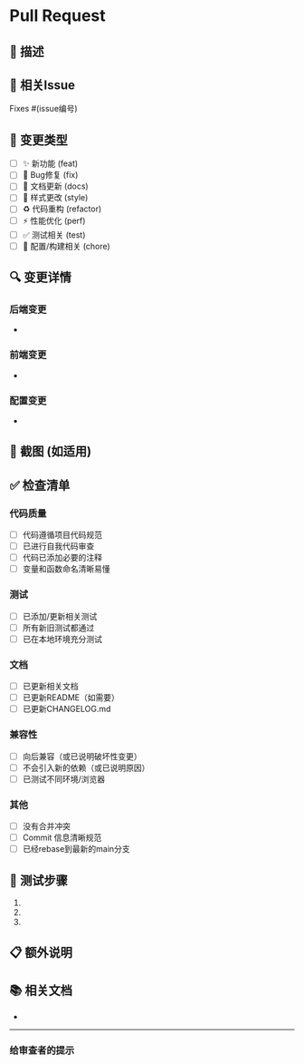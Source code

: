 # Pull Request

## 📝 描述

<!-- 请清楚地描述这个 PR 做了什么 -->

## 🎯 相关Issue

<!-- 如果这个 PR 解决了某个 Issue，请在下面链接 -->
Fixes #(issue编号)

## 🔄 变更类型

<!-- 请勾选适用的选项 -->

- [ ] ✨ 新功能 (feat)
- [ ] 🐛 Bug修复 (fix)
- [ ] 📝 文档更新 (docs)
- [ ] 💄 样式更改 (style)
- [ ] ♻️ 代码重构 (refactor)
- [ ] ⚡️ 性能优化 (perf)
- [ ] ✅ 测试相关 (test)
- [ ] 🔧 配置/构建相关 (chore)

## 🔍 变更详情

<!-- 详细说明你的更改 -->

### 后端变更
- 

### 前端变更
- 

### 配置变更
- 

## 📸 截图 (如适用)

<!-- 如果有UI变更，请提供截图 -->

## ✅ 检查清单

<!-- 提交前请确认以下事项 -->

### 代码质量
- [ ] 代码遵循项目代码规范
- [ ] 已进行自我代码审查
- [ ] 代码已添加必要的注释
- [ ] 变量和函数命名清晰易懂

### 测试
- [ ] 已添加/更新相关测试
- [ ] 所有新旧测试都通过
- [ ] 已在本地环境充分测试

### 文档
- [ ] 已更新相关文档
- [ ] 已更新README（如需要）
- [ ] 已更新CHANGELOG.md

### 兼容性
- [ ] 向后兼容（或已说明破坏性变更）
- [ ] 不会引入新的依赖（或已说明原因）
- [ ] 已测试不同环境/浏览器

### 其他
- [ ] 没有合并冲突
- [ ] Commit 信息清晰规范
- [ ] 已经rebase到最新的main分支

## 🧪 测试步骤

<!-- 请描述如何测试你的更改 -->

1. 
2. 
3. 

## 📋 额外说明

<!-- 任何其他信息 -->

## 📚 相关文档

<!-- 链接相关的文档或资源 -->

- 

---

### 给审查者的提示

<!-- 如果有特别需要关注的地方，请在这里说明 -->

